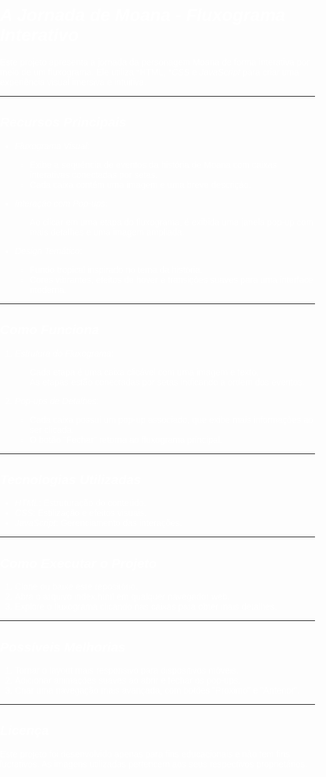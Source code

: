 # *A Jornada de Moana - Fluxograma Interativo*

Este projeto apresenta a jornada da personagem Moana de forma interativa por meio de um fluxograma. Ele utiliza *HTML, **CSS* e *JavaScript* para criar uma experiência visual imersiva e intuitiva.

---

## *Recursos Principais*

- *Fluxograma Visual*: 
  - Exibe a sequência de eventos da história de Moana com caixas interativas conectadas por setas.
  - Cada caixa contém uma imagem e uma breve descrição.

- *Interação com Pop-ups*:
  - Ao clicar em uma etapa do fluxograma, é exibida uma janela pop-up com mais detalhes e uma imagem ampliada.

- *Design Temático*:
  - Fundo tropical inspirado no tema da história.
  - Cores vibrantes, efeitos de hover e transições suaves para uma interface moderna.

---

## *Como Funciona*

1. *Estrutura do Fluxograma*:
   - Cada etapa é uma caixa clicável com uma imagem e texto.
   - As etapas estão conectadas por setas indicando a ordem dos eventos.

2. *Pop-ups de Detalhes*:
   - Cada caixa possui um pop-up associado, que exibe mais informações ao ser clicada.
   - O botão "Fechar" retorna ao fluxograma principal.

---

## *Tecnologias Utilizadas*

- *HTML*: Estruturação do conteúdo.
- *CSS*: Estilização e efeitos visuais.
- *JavaScript*: Gerenciamento das interações.

---

## *Como Executar o Projeto*

1. Clone ou baixe este repositório.
2. Abra o arquivo index.html em qualquer navegador web.
3. Explore o fluxograma clicando nas caixas para obter mais detalhes.

---

## *Possíveis Melhorias*

1. Tornar o layout mais responsivo para dispositivos móveis.
2. Adicionar animações suaves ao abrir e fechar os pop-ups.
3. Criar uma navegação mais avançada, com botões "Próximo" e "Anterior".

---

## *Licença*

Este projeto foi desenvolvido apenas para fins educacionais e não tem fins lucrativos. As imagens utilizadas pertencem aos seus respectivos proprietários.

<!doctype html>
<html lang="pt-br">
  <head>
    <meta charset="UTF-8" />
    <meta name="viewport" content="width=device-width, initial-scale=1.0" />
    <title>Fluxograma - Jornada da Moana</title>
    <style>
      /* Fundo geral */
      body {
        margin: 0;
        padding: 0;
        font-family: Arial, sans-serif;
        color: #fff;
        background-image: url('https://wallpapercave.com/wp/wp2578911.jpg'); /* Imagem tropical */
        background-size: cover;
        background-repeat: no-repeat;
        background-attachment: fixed;
      }

      /* Cabeçalho */
      .header-container {
        width: 100%;
        background-color: rgba(0, 0, 0, 0.7);
        padding: 20px;
        text-align: center;
      }

      .logo {
        font-size: 2.5em;
        font-weight: bold;
        text-shadow: 2px 2px 5px rgba(0, 0, 0, 0.8);
        color: #ffd700; /* Dourado */
      }

      /* Fluxograma */
      .fluxograma {
        display: flex;
        flex-direction: column;
        align-items: center;
        margin-top: 20px;
        padding-bottom: 50px;
      }

      /* Caixas de etapas */
      .caixa {
        background-color: rgba(0, 0, 128, 0.7); /* Azul-marinho translúcido */
        padding: 20px;
        border-radius: 15px;
        margin: 15px;
        width: 80%;
        max-width: 500px;
        text-align: center;
        box-shadow: 0px 4px 6px rgba(0, 0, 0, 0.3);
        transition: transform 0.3s ease;
      }

      .caixa:hover {
        transform: scale(1.05); /* Leve zoom ao passar o mouse */
      }

      .caixa img {
        width: 100%;
        height: auto;
        border-radius: 10px;
      }

      /* Setas */
      .seta {
        font-size: 2.5em;
        color: #ffd700; /* Dourado */
        text-shadow: 1px 1px 2px rgba(0, 0, 0, 0.6);
      }

      /* Detalhes */
      .detalhes {
        background-color: rgba(0, 0, 0, 0.8);
        color: #fff;
        padding: 20px;
        border-radius: 10px;
        box-shadow: 0 0 10px rgba(0, 0, 0, 0.5);
        display: none;
        position: fixed;
        top: 50%;
        left: 50%;
        transform: translate(-50%, -50%);
        width: 80%;
        max-width: 400px;
        z-index: 1000;
      }

      .detalhes h3 {
        color: #ffd700; /* Dourado */
        margin-top: 0;
      }

      .detalhes img {
        width: 100%;
        margin-top: 15px;
        border-radius: 10px;
      }

      .fechar {
        display: inline-block;
        background-color: #ff4500; /* Laranja vibrante */
        color: #fff;
        padding: 10px 20px;
        margin-top: 20px;
        border: none;
        border-radius: 5px;
        cursor: pointer;
        text-align: center;
      }

      .fechar:hover {
        background-color: #cc3700; /* Laranja escuro */
      }
    </style>
  </head>
  <body>
    <div class="header-container">
      <div class="logo">A Jornada de Moana</div>
    </div>

    <div class="fluxograma">
      <!-- Etapa 1 -->
      <div class="caixa" onclick="mostrarDetalhes(1)">
        <img src="https://i.imgur.com/TpJTSHr.jpg" alt="Moana criança" />
        <p>Moana descobre seu amor pelo mar desde pequena.</p>
      </div>

      <div class="seta">↓</div>

      <!-- Etapa 2 -->
      <div class="caixa" onclick="mostrarDetalhes(2)">
        <img src="https://i.imgur.com/Uuvk2LY.jpg" alt="Ilha de Motunui" />
        <p>A ilha de Motunui começa a sofrer com a escassez de recursos.</p>
      </div>

      <div class="seta">↓</div>

      <!-- Etapa 3 -->
      <div class="caixa" onclick="mostrarDetalhes(3)">
        <img src="https://i.imgur.com/s21hL2M.jpg" alt="Moana e Maui" />
        <p>Moana parte para encontrar Maui e restaurar o coração de Te Fiti.</p>
      </div>

      <div class="seta">↓</div>

      <!-- Etapa 4 -->
      <div class="caixa" onclick="mostrarDetalhes(4)">
        <img src="https://i.imgur.com/5DfNdeJ.jpg" alt="Te Fiti" />
        <p>Com coragem, Moana enfrenta Te Kā e devolve o coração a Te Fiti.</p>
      </div>

      <div class="seta">↓</div>

      <!-- Etapa 5 -->
      <div class="caixa" onclick="mostrarDetalhes(5)">
        <img src="https://i.imgur.com/zZ3xVvb.jpg" alt="Motunui restaurada" />
        <p>Moana retorna para Motunui, trazendo vida e equilíbrio à ilha.</p>
      </div>
    </div>

    <!-- Caixa de Detalhes -->
    <div class="detalhes" id="detalhesCaixa1">
      <h3>Moana criança</h3>
      <p>Desde pequena, Moana sente uma conexão especial com o oceano, mas seu pai a proíbe de navegar.</p>
      <img src="https://i.imgur.com/TpJTSHr.jpg" alt="Moana criança" />
      <button class="fechar" onclick="fecharDetalhes()">Fechar</button>
    </div>

    <!-- Outros detalhes aqui para as etapas 2 a 5 -->

    <script>
      function mostrarDetalhes(etapa) {
        document.querySelectorAll('.detalhes').forEach(function (detalhe) {
          detalhe.style.display = 'none';
        });
        var detalhesCaixa = document.getElementById('detalhesCaixa' + etapa);
        detalhesCaixa.style.display = 'block';
      }

      function fecharDetalhes() {
        document.querySelectorAll('.detalhes').forEach(function (detalhe) {
          detalhe.style.display = 'none';
        });
      }
    </script>
  </body>
</html>
